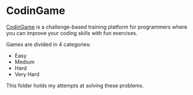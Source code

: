 # CodinGame
[CodinGame](https://www.codingame.com/) is a challenge-based training platform for programmers where you can improve your coding skills with fun exercises.

Games are divided in 4 categories:
* Easy
* Medium
* Hard
* Very Hard

This folder holds my attempts at solving these problems.
